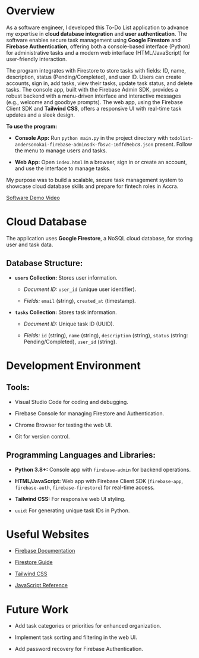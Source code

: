 # Overview

As a software engineer, I developed this To-Do List application to advance my expertise in **cloud database integration** and **user authentication**. The software enables secure task management using **Google Firestore** and **Firebase Authentication**, offering both a console-based interface (Python) for administrative tasks and a modern web interface (HTML/JavaScript) for user-friendly interaction.

The program integrates with Firestore to store tasks with fields: ID, name, description, status (Pending/Completed), and user ID. Users can create accounts, sign in, add tasks, view their tasks, update task status, and delete tasks. The console app, built with the Firebase Admin SDK, provides a robust backend with a menu-driven interface and interactive messages (e.g., welcome and goodbye prompts). The web app, using the Firebase Client SDK and **Tailwind CSS**, offers a responsive UI with real-time task updates and a sleek design.

**To use the program:**

* **Console App:** Run `python main.py` in the project directory with `todolist-andersonokai-firebase-adminsdk-fbsvc-16ffd9ebc8.json` present. Follow the menu to manage users and tasks.

* **Web App:** Open `index.html` in a browser, sign in or create an account, and use the interface to manage tasks.

My purpose was to build a scalable, secure task management system to showcase cloud database skills and prepare for fintech roles in Accra.

[Software Demo Video](http://youtube.link.goes.here)

# Cloud Database

The application uses **Google Firestore**, a NoSQL cloud database, for storing user and task data.

## Database Structure:

* **`users` Collection:** Stores user information.

  * *Document ID:* `user_id` (unique user identifier).

  * *Fields:* `email` (string), `created_at` (timestamp).

* **`tasks` Collection:** Stores task information.

  * *Document ID:* Unique task ID (UUID).

  * *Fields:* `id` (string), `name` (string), `description` (string), `status` (string: Pending/Completed), `user_id` (string).

# Development Environment

## Tools:

* Visual Studio Code for coding and debugging.

* Firebase Console for managing Firestore and Authentication.

* Chrome Browser for testing the web UI.

* Git for version control.

## Programming Languages and Libraries:

* **Python 3.8+:** Console app with `firebase-admin` for backend operations.

* **HTML/JavaScript:** Web app with Firebase Client SDK (`firebase-app`, `firebase-auth`, `firebase-firestore`) for real-time access.

* **Tailwind CSS:** For responsive web UI styling.

* `uuid`: For generating unique task IDs in Python.

# Useful Websites

* [Firebase Documentation](https://firebase.google.com/docs)

* [Firestore Guide](https://firebase.google.com/docs/firestore)

* [Tailwind CSS](https://tailwindcss.com/docs)

* [JavaScript Reference](https://developer.mozilla.org/en-US/docs/Web/JavaScript/Reference)

# Future Work

* Add task categories or priorities for enhanced organization.

* Implement task sorting and filtering in the web UI.

* Add password recovery for Firebase Authentication.
